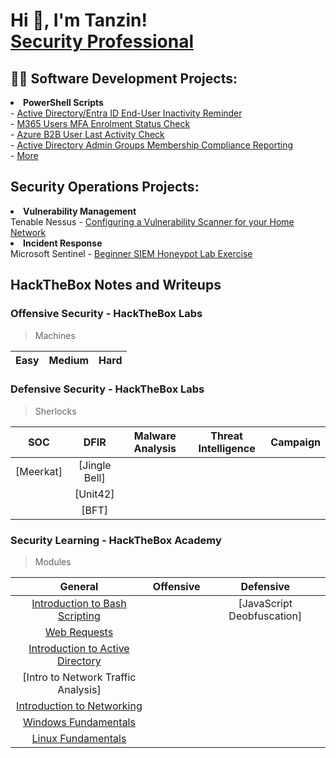 <h1>Hi 👋, I'm Tanzin! <br/><a href="https://www.linkedin.com/in/tanzin-h/">Security Professional</a></h1>

<h2>👨‍💻 Software Development Projects:</h2>
<li><b>PowerShell Scripts</b></li>
- <a href="https://github.com/thossa000/PowerShell-Scripts/blob/main/User%20Accounts%20Inactivity%20Notification.ps1">Active Directory/Entra ID End-User Inactivity Reminder</a><br>
- <a href="https://github.com/thossa000/PowerShell-Scripts/blob/main/User%20MFA%20Status%20Report.ps1">M365 Users MFA Enrolment Status Check</a><br>
- <a href="https://github.com/thossa000/PowerShell-Scripts/blob/main/Azure%20B2B%20Users%20Last%20Login.ps1">Azure B2B User Last Activity Check</a><br>
- <a href="https://github.com/thossa000/PowerShell-Scripts/blob/main/Admin%20Groups%20Hygiene%20Check.ps1"> Active Directory Admin Groups Membership Compliance Reporting</a> <br>
- <a href="https://github.com/thossa000/PowerShell-Scripts"> More</a> <br>

<h2>Security Operations Projects:</h2>
<li><b>Vulnerability Management</b></li>
 Tenable Nessus - <a href="https://github.com/thossa000/Knowledge-Base/blob/main/Nessus%20Essentials%20Vulnerability%20Management%20Home%20Lab/README.md"> Configuring a Vulnerability Scanner for your Home Network</a><br>
<li><b>Incident Response</b></li>
Microsoft Sentinel - <a href="https://github.com/thossa000/Knowledge-Base/blob/main/Beginner%20SIEM%20Honeypot%20Lab/README.md"> Beginner SIEM Honeypot Lab Exercise</a>

<h2>HackTheBox Notes and Writeups</h2>
<p align="center" width="100">


</p>

<h3>Offensive Security - HackTheBox Labs</h3>

> Machines


|Easy|Medium|Hard|
|:-------:|:-------:|:-------:|






<h3>Defensive Security - HackTheBox Labs</h3>

> Sherlocks
  
  |SOC|DFIR|Malware Analysis|Threat Intelligence|Campaign|
  |:-:|:--:|:--------------:|:-----------------:|:------:|
  |[Meerkat]|[Jingle Bell]|
  |[]()|[Unit42]|
  |[]()|[BFT]|


<h3>Security Learning - HackTheBox Academy</h3>

> Modules

|General|Offensive|Defensive|
|:-----:|:-------:|:-------:|
|[Introduction to Bash Scripting](https://github.com/thossa000/HackTheBox/blob/main/Learning%20Modules/General/Introduction%20to%20Bash%20Scripting/README.md)||[JavaScript Deobfuscation]|
|[Web Requests](https://github.com/thossa000/HackTheBox/tree/main/Learning%20Modules/General/Web%20Requests/README.md)|
|[Introduction to Active Directory](https://github.com/thossa000/HackTheBox/blob/main/Learning%20Modules/General/Introduction%20to%20Active%20Directory/README.md)|
|[Intro to Network Traffic Analysis]|
|[Introduction to Networking](https://github.com/thossa000/HackTheBox/blob/main/Learning%20Modules/General/Introduction%20to%20Networking/README.md)|
|[Windows Fundamentals](https://github.com/thossa000/HackTheBox/blob/main/Learning%20Modules/General/Windows%20Fundamentals/README.md)|
|[Linux Fundamentals](https://github.com/thossa000/HackTheBox/blob/main/Learning%20Modules/General/Linux%20Fundamentals/README.md)|



